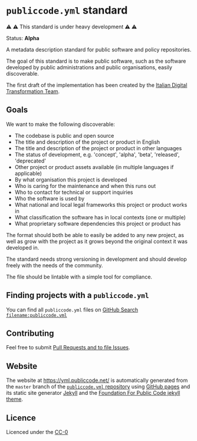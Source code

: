 
# `publiccode.yml` standard
:warning: :warning: This standard is under heavy development :warning: :warning:

Status: **Alpha**

A metadata description standard for public software and policy repositories.

The goal of this standard is to make public software, such as the software developed by public administrations and public organisations, easily discoverable.

The first draft of the implementation has been created by the [Italian Digital Transformation Team](https://teamdigitale.governo.it).

## Goals

We want to make the following discoverable:

* The codebase is public and open source
* The title and description of the project or product in English
* The title and description of the project or product in other languages
* The status of development, e.g. 'concept', 'alpha', 'beta', 'released', 'deprecated'
* Other project or product assets available (in multiple languages if applicable)
* By what organisation this project is developed
* Who is caring for the maintenance and when this runs out
* Who to contact for technical or support inquiries
* Who the software is used by
* What national and local legal frameworks this project or product works in
* What classification the software has in local contexts (one or multiple)
* What proprietary software dependencies this project or product has

The format should both be able to easily be added to any new project, as well as grow with the project as it grows beyond the original context it was developed in.

The standard needs strong versioning in development and should develop freely with the needs of the community.

The file should be lintable with a simple tool for compliance.

## Finding projects with a `publiccode.yml`

You can find all `publiccode.yml` files on [GitHub Search `filename:publiccode.yml`](https://github.com/search?utf8=%E2%9C%93&q=filename%3Apubliccode.yml&type=)

## Contributing

Feel free to submit [Pull Requests and to file Issues](CONTRIBUTING.md).

## Website

The website at <https://yml.publiccode.net/> is automatically generated from the `master` branch of the [`publiccode.yml` repository](https://github.com/publiccodenet/publiccode.yml) using [GitHub pages](https://pages.github.com) and its static site generator [Jekyll](https://jekyllrb.com) and the [Foundation For Public Code jekyll theme](https://github.com/publiccodenet/jekyll-theme).

## Licence

Licenced under the [CC-0](LICENSE)
